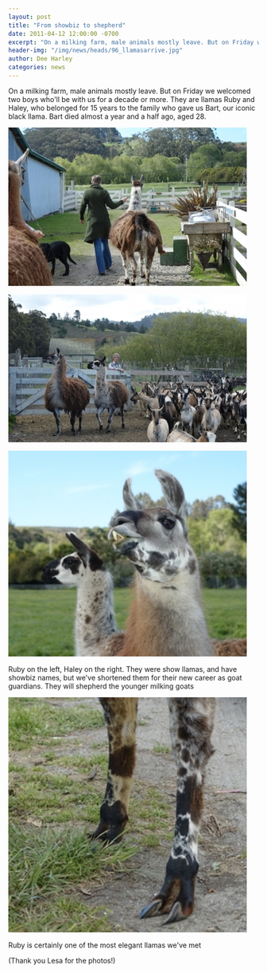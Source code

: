 ```yaml
---
layout: post
title: "From showbiz to shepherd"
date: 2011-04-12 12:00:00 -0700
excerpt: "On a milking farm, male animals mostly leave. But on Friday we welcomed two boys who'll be with ..."
header-img: "/img/news/heads/96_llamasarrive.jpg"
author: Dee Harley
categories: news
---
```

On a milking farm, male animals mostly leave. But on Friday we
welcomed two boys who'll be with us for a decade or more. They are
llamas Ruby and Haley, who belonged for 15 years to the family who
gave us Bart, our iconic black llama. Bart died almost a year and a
half ago, aged 28.

![image](/img/news/96_llamasarrive.jpg)

![image](/img/news/96_llamas&goats.jpg)

![image](/img/news/96_llamaheads.jpg)

Ruby on the left, Haley on the right. They were show llamas, and have
showbiz names, but we've shortened them for their new career as goat
guardians. They will shepherd the younger milking goats

![image](/img/news/96_llamalegs.jpg)

Ruby is certainly one of the most elegant llamas we've met

(Thank you Lesa for the photos!)

